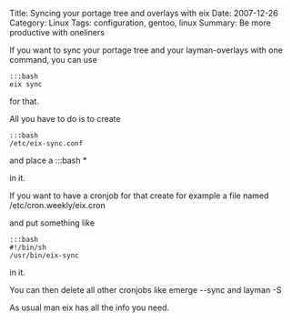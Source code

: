 Title: Syncing your portage tree and overlays with eix
Date: 2007-12-26
Category: Linux
Tags: configuration, gentoo, linux
Summary: Be more productive with oneliners

If you want to sync your portage tree and your layman-overlays with one command, you can use

    :::bash
    eix sync

for that.

All you have to do is to create

    :::bash
    /etc/eix-sync.conf

and place a
    :::bash
    *

in it.

If you want to have a cronjob  for that create for example a file named /etc/cron.weekly/eix.cron

and put something like

    :::bash
    #!/bin/sh
    /usr/bin/eix-sync
    
in it.

You can then delete all other cronjobs like emerge --sync and layman -S

As usual man eix has all the info you need.
